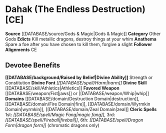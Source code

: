 ﻿---
ability:
- Strength
- Constitution
ability_boost:
- Strength
- Constitution
alignment: CE
deity:
- '[[DATABASE/deity/Dahak|Dahak]]'
deity_category: Other Gods
divine_font: Harm
domain:
- '[[DATABASE/domain/Destruction Domain|Destruction]]'
- '[[DATABASE/domain/Fire Domain|Fire]]'
- '[[DATABASE/domain/Wyrmkin Domain|Wyrmkin]]'
- '[[DATABASE/domain/Zeal Domain|Zeal]]'
favored_weapon: '[[DATABASE/weapon/Fist|jaws]] or [[DATABASE/weapon/Whip|Whip]]'
follower_alignment:
- CE
id: '150'
name: Dahak
rarity: Common
skill:
- '[[DATABASE/skill/Athletics|Athletics]]'
source: '[[DATABASE/source/Gods & Magic|Gods & Magic]]'
type: Deity

---
# Dahak (The Endless Destruction) [CE]

**Source** [[DATABASE/source/Gods & Magic|Gods & Magic]] 
**Category** Other Gods
**Edicts** Kill metallic dragons, destroy things at your whim
**Anathema** Spare a foe after you have chosen to kill them, forgive a slight
**Follower Alignments** CE

## Devotee Benefits

**[[DATABASE/background/Raised by Belief|Divine Ability]]** Strength or Constitution
**Divine Font** _[[DATABASE/spell/Harm|harm]]_
**Divine Skill** [[DATABASE/skill/Athletics|Athletics]]
**Favored Weapon** [[DATABASE/weapon/Fist|jaws]] or [[DATABASE/weapon/Whip|whip]]
**Domains** [[DATABASE/domain/Destruction Domain|destruction]], [[DATABASE/domain/Fire Domain|fire]], [[DATABASE/domain/Wyrmkin Domain|wyrmkin]], [[DATABASE/domain/Zeal Domain|zeal]]
**Cleric Spells** 1st: _[[DATABASE/spell/Magic Fang|magic fang]]_, 3rd: _[[DATABASE/spell/Fireball|fireball]]_, 6th: _[[DATABASE/spell/Dragon Form|dragon form]]_ (chromatic dragons only)